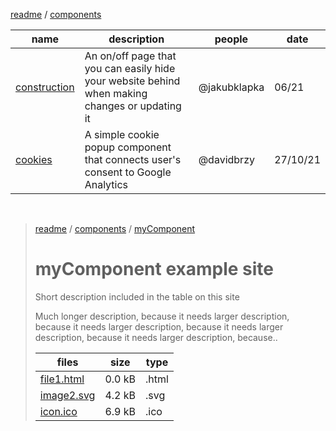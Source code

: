 [readme](../readme.md) / [components](components.md)

|  name | description | people | date |
|-|-|-|-|
| [construction](construction/construction.md) | An on/off page that you can easily hide your website behind when making changes or updating it | @jakubklapka | 06/21 |
| [cookies](cookies/cookies.md) | A simple cookie popup component that connects user's consent to Google Analytics | @davidbrzy | 27/10/21 |

<br>

> [readme](../../readme.md) / [components](components.md) / [myComponent](myComponentLink.md)
> 
> # myComponent example site
> Short description included in the table on this site
>
> Much longer description, because it needs larger description, because it needs larger description, because it needs larger description, because it needs larger description, because..
>
> |  files | size | type |
> |-|-|-|
> | [file1.html](src/index.html) | 0.0 kB | .html |
> | [image2.svg](src/logo.svg) | 4.2 kB | .svg |
> | [icon.ico](src/favicon.ico) | 6.9 kB | .ico |